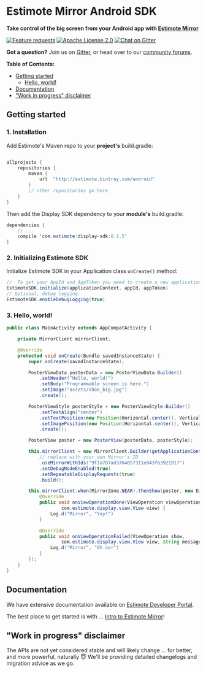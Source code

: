 # Estimote Mirror Android SDK

**Take control of the big screen from your Android app with [Estimote Mirror][]**

[Estimote Mirror]: http://blog.estimote.com/post/150398268230/launching-estimote-mirror-the-worlds-first

[![Feature requests](https://img.shields.io/badge/feature%20request-canny.io-blue.svg)](https://estimote.canny.io/mirror-display)
[![Apache License 2.0](https://img.shields.io/badge/license-Apache%202.0-blue.svg)](https://tldrlegal.com/license/apache-license-2.0-(apache-2.0))
[![Chat on Gitter](https://img.shields.io/gitter/room/nwjs/nw.js.svg)](https://gitter.im/EstimoteMirror/Mirror-SDK-Android)

**Got a question?** Join us on [Gitter][], or head over to our [community forums][].

[Gitter]: https://gitter.im/EstimoteMirror
[community forums]: https://forums.estimote.com

**Table of Contents:**

* [Getting started](#getting-started)
  + [Hello, world!](#3-hello-world)
* [Documentation](#documentation)
* ["Work in progress" disclaimer](#work-in-progress-disclaimer)

## Getting started

### 1. Installation

Add Estimote's Maven repo to your **project's** build.gradle:

~~~ java

allprojects {
    repositories {
        maven {
            url  "http://estimote.bintray.com/android"
        }
        // other repositories go here
    }
}

~~~

Then add the Display SDK dependency to your **module's** build.gradle:

~~~ java
dependencies {
    // ...
    compile 'com.estimote:display-sdk:0.1.5'
}
~~~

### 2. Initializing Estimote SDK

Initialize Estimote SDK in your Application class `onCreate()` method:

~~~ java
//  To get your AppId and AppToken you need to create a new application in Estimote Cloud.
EstimoteSDK.initialize(applicationContext, appId, appToken)
// Optional, debug logging.
EstimoteSDK.enableDebugLogging(true)

~~~

### 3. Hello, world!

```java
public class MainActivity extends AppCompatActivity {

    private MirrorClient mirrorClient;

    @Override
    protected void onCreate(Bundle savedInstanceState) {
        super.onCreate(savedInstanceState);

        PosterViewData posterData = new PosterViewData.Builder()
            .setHeader("Hello, world!")
            .setBody("Programmable screen is here.")
            .setImage("assets/shoe_big.jpg")
            .create();

        PosterViewStyle posterStyle = new PosterViewStyle.Builder()
            .setTextAlign("center")
            .setTextPosition(new Position(Horizontal.center(), Vertical.bottom(80)))
            .setImagePosition(new Position(Horizontal.center(), Vertical.top(80)))
            .create();

        PosterView poster = new PosterView(posterData, posterStyle);

        this.mirrorClient = new MirrorClient.Builder(getApplicationContext())
            // replace with your own Mirror's ID
            .useMirrorWithIds("9f1a787ad3764057311e043f63921917")
            .setDebugModeEnabled(true)
            .setRepeatableDisplayRequests(true)
            .build();

        this.mirrorClient.when(MirrorZone.NEAR).thenShow(poster, new DisplayCallback() {
            @Override
            public void onViewOperationDone(ViewOperation viewOperation,
                    com.estimote.display.view.View view) {
                Log.d("Mirror", "Yay!")
            }

            @Override
            public void onViewOperationFailed(ViewOperation show,
                    com.estimote.display.view.View view, String message) {
                Log.d("Mirror", "Oh no!")
            }
        });
    }
}
```

## Documentation

We have extensive documentation available on [Estimote Developer Portal](http://developer.estimote.com).

The best place to get started is with … [Intro to Estimote Mirror](http://developer.estimote.com/mirror/)!

## "Work in progress" disclaimer

The APIs are not yet considered stable and will likely change … for better, and more powerful, naturally 😇 We'll be providing detailed changelogs and migration advice as we go.
